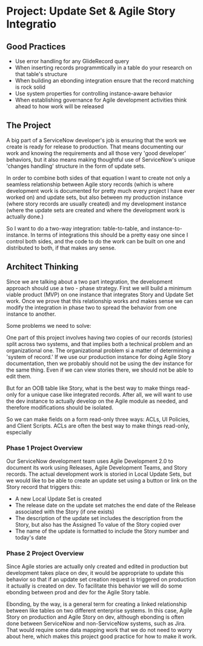 # Project: Update Set & Agile Story Integratio

## Good Practices

* Use error handling for any GlideRecord query
* When inserting records programmtically in a table do your research on that table's structure
* When building an ebonding integration ensure that the record matching is rock solid
* Use system properties for controlling instance-aware behavior
* When establishing governance for Agile development activities think ahead to how work will be released

## The Project

A big part of a ServiceNow developer's job is ensuring that the work we create is ready for release to production. That means documenting our work and knowing the requirements and all those very 'good developer' behaviors, but it also means making thoughtful use of ServiceNow's unique 'changes handling' structure in the form of update sets.

In order to combine both sides of that equation I want to create not only a seamless relationship between Agile story records (which is where development work is documented for pretty much every project I have ever worked on) and update sets, but also between my production instance (where story records are usually created) and my development instance (where the update sets are created and where the development work is actually done.)

So I want to do a two-way integration: table-to-table, and instance-to-instance. In terms of integrations this should be a pretty easy one since I control both sides, and the code to do the work can be built on one and distributed to both, if that makes any sense.

## Architect Thinking

Since we are talking about a two part integration, the development approach should use a two - phase strategy. First we will build a minimum viable product (MVP) on one instance that integrates Story and Update Set work. Once we prove that this relationship works and makes sense we can modify the integration in phase two to spread the behavior from one instance to another.

Some problems we need to solve:

One part of this project involves having two copies of our records (stories) split across two systems, and that implies both a technical problem and an organizational one. The organizational problem si a matter of determining a 'system of record.' If we use our production instance for doing Agile Story documentation, then we probably should not be using the dev instance for the same thing. Even if we can view stories there, we should not be able to edit them.

But for an OOB table like Story, what is the best way to make things read-only for a unique case like integrated records. After all, we will want to use the dev instance to actually develop on the Agile module as needed, and therefore modifications should be isolated. 

So we can make fields on a form read-only three ways: ACLs, UI Policies, and Client Scripts. ACLs are often the best way to make things read-only, especially 



### Phase 1 Project Overview

Our ServiceNow development team uses Agile Development 2.0 to document its work using Releases, Agile Development Teams, and Story records. The actual development work is storied in Local Update Sets, but we would like to be able to create an update set using a button or link on the Story record that triggers this:

* A new Local Update Set is created
* The release date on the update set matches the end date of the Release associated with the Story (if one exists)
* The description of the update set includes the description from the Story, but also has the Assigned To value of the Story copied over 
* The name of the update is formatted to include the Story number and today's date

### Phase 2 Project Overview

Since Agile stories are actually only created and edited in production but development takes place on dev, it would be appropriate to update this behavior so that if an update set creation request is triggered on production it actually is created on dev. To facilitate this behavior we will do some ebonding between prod and dev for the Agile Story table.

Ebonding, by the way, is a general term for creating a linked relationship between like tables on two different enterprise systems. In this case, Agile Story on production and Agile Story on dev, although ebonding is often done between ServiceNow and non-ServiceNow systems, such as Jira. That would require some data mapping work that we do not need to worry about here, which makes this project good practice for how to make it work.

